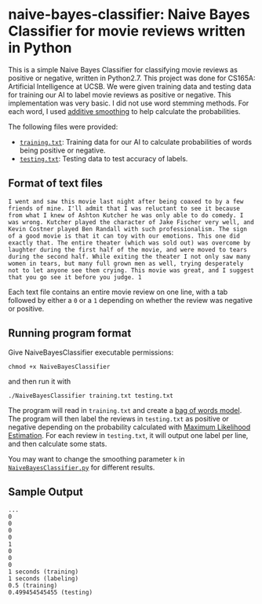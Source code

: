 # naive-bayes-classifier: Naive Bayes Classifier for movie reviews written in Python

This is a simple Naive Bayes Classifier for classifying movie reviews as positive or negative, written in Python2.7. This project was done for CS165A: Artificial Intelligence at UCSB. We were given training data and testing data for training our AI to label movie reviews as positive or negative. This implementation was very basic. I did not use word stemming methods. For each word, I used [additive smoothing](https://en.wikipedia.org/wiki/Additive_smoothing) to help calculate the probabilities. 

The following files were provided:
- [`training.txt`](./training.txt): Training data for our AI to calculate probabilities of words being positive or negative.
- [`testing.txt`](./testing.txt): Testing data to test accuracy of labels.

## Format of text files
```
I went and saw this movie last night after being coaxed to by a few friends of mine. I'll admit that I was reluctant to see it because from what I knew of Ashton Kutcher he was only able to do comedy. I was wrong. Kutcher played the character of Jake Fischer very well, and Kevin Costner played Ben Randall with such professionalism. The sign of a good movie is that it can toy with our emotions. This one did exactly that. The entire theater (which was sold out) was overcome by laughter during the first half of the movie, and were moved to tears during the second half. While exiting the theater I not only saw many women in tears, but many full grown men as well, trying desperately not to let anyone see them crying. This movie was great, and I suggest that you go see it before you judge. 1
```

Each text file contains an entire movie review on one line, with a tab followed by either a `0` or a `1` depending on whether the review was negative or positive.

## Running program format
Give NaiveBayesClassifier executable permissions:

	chmod +x NaiveBayesClassifier
and then run it with

	./NaiveBayesClassifier training.txt testing.txt
    
The program will read in `training.txt` and create a [bag of words model](https://en.wikipedia.org/wiki/Bag-of-words_model). The program will then label the reviews in `testing.txt` as positive or negative depending on the probability calculated with [Maximum Likelihood Estimation](https://en.wikipedia.org/wiki/Maximum_likelihood_estimation). For each review in `testing.txt`, it will output one label per line, and then calculate some stats.

You may want to change the smoothing parameter `k` in [`NaiveBayesClassifier.py`](./NaiveBayesClassifier.py) for different results.

## Sample Output
```
...
0
0
0
0
1
0
0
0
1 seconds (training)
1 seconds (labeling)
0.5 (training)
0.499454545455 (testing)
```
